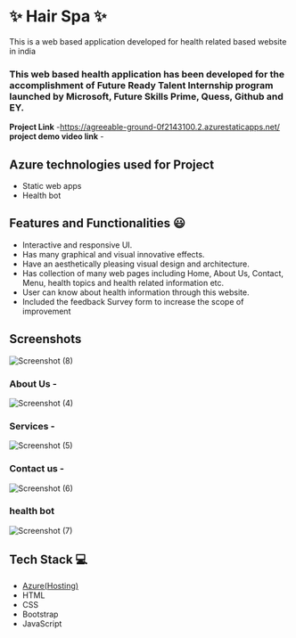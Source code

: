 # ✨ Hair Spa ✨

This is a web based application developed for health related based website in india

### This web based health application has been developed for the accomplishment of Future Ready Talent Internship program launched by Microsoft, Future Skills Prime, Quess, Github and EY.


**Project Link** -https://agreeable-ground-0f2143100.2.azurestaticapps.net/
**project demo video link** - 

## Azure technologies used for Project

- Static web apps
- Health bot

## Features and Functionalities 😃

- Interactive and responsive UI.
- Has many graphical and visual innovative effects.
- Have an aesthetically pleasing visual design and architecture.
- Has collection of many web pages including Home, About Us, Contact, Menu, health topics and health related information etc.
- User can know about health information through this website.
- Included the feedback Survey form to increase the scope of improvement 

## Screenshots


![Screenshot (8)](https://user-images.githubusercontent.com/118429124/203508641-e195d2de-68d5-4fa5-96f4-e403a00a5570.png)


   

### About Us -

![Screenshot (4)](https://user-images.githubusercontent.com/118429124/203508506-fa233e1b-6246-449e-8707-79a1f17e51b8.png)


### Services -

![Screenshot (5)](https://user-images.githubusercontent.com/118429124/203508537-c1ecb0ba-0cfa-4cef-b6b9-9aa72eb3d031.png)


### Contact us -

![Screenshot (6)](https://user-images.githubusercontent.com/118429124/203508611-7f891e1d-68ce-4d0f-b8d4-268986b912d2.png)


### health bot


![Screenshot (7)](https://user-images.githubusercontent.com/118429124/203508629-26be389c-3abd-49d5-bc8a-f76cb578d13f.png)


## Tech Stack 💻

- [Azure(Hosting)](https://azure.microsoft.com/en-in/features/azure-portal/)
- HTML
- CSS
- Bootstrap
- JavaScript
